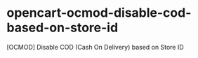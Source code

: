 # opencart-ocmod-disable-cod-based-on-store-id
[OCMOD] Disable COD (Cash On Delivery) based on Store ID
